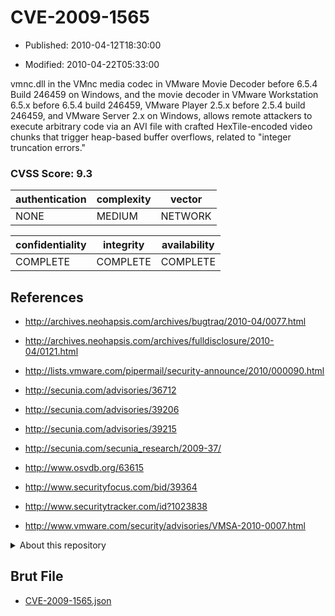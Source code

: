 # CVE-2009-1565

- Published: 2010-04-12T18:30:00

- Modified: 2010-04-22T05:33:00

vmnc.dll in the VMnc media codec in VMware Movie Decoder before 6.5.4 Build 246459 on Windows, and the movie decoder in VMware Workstation 6.5.x before 6.5.4 build 246459, VMware Player 2.5.x before 2.5.4 build 246459, and VMware Server 2.x on Windows, allows remote attackers to execute arbitrary code via an AVI file with crafted HexTile-encoded video chunks that trigger heap-based buffer overflows, related to "integer truncation errors."

### CVSS Score: **9.3**

| authentication | complexity | vector |
| --- | --- | --- |
| NONE | MEDIUM | NETWORK |

| confidentiality | integrity | availability |
| --- | --- | --- |
| COMPLETE | COMPLETE | COMPLETE |

## References

* http://archives.neohapsis.com/archives/bugtraq/2010-04/0077.html

* http://archives.neohapsis.com/archives/fulldisclosure/2010-04/0121.html

* http://lists.vmware.com/pipermail/security-announce/2010/000090.html

* http://secunia.com/advisories/36712

* http://secunia.com/advisories/39206

* http://secunia.com/advisories/39215

* http://secunia.com/secunia_research/2009-37/

* http://www.osvdb.org/63615

* http://www.securityfocus.com/bid/39364

* http://www.securitytracker.com/id?1023838

* http://www.vmware.com/security/advisories/VMSA-2010-0007.html

<details>
<summary>About this repository</summary> 

  This repository is part of the project [Live Hack CVE](https://github.com/Live-Hack-CVE). Main website can be found [www.live-hack.org](https://www.live-hack.org) 
  
  Made by [Sn0wAlice](https://github.com/Sn0wAlice) for the people that care about security and need to have a feed of the latest CVEs. Hope you enjoy it, don't forget to star the repo and follow me on [Twitter](https://twitter.com/Sn0wAlice) and [Github](https://github.com/Sn0wAlice). And that is my [personnal website](https://www.alice-snow.me/)

  - [Home Page](https://github.com/Live-Hack-CVE)
  - [Framework](https://github.com/Live-Hack-CVE/cve-framework)
  - [CVE database](https://github.com/Live-Hack-CVE/full_database)
  - [Changelog](https://github.com/Live-Hack-CVE/Changelog)
</details>

## Brut File

* [CVE-2009-1565.json](https://raw.githubusercontent.com/Live-Hack-CVE/full_database/main/cves/2009/CVE-2009-1565.json)

